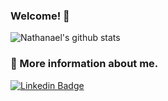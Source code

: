 ### Welcome! 👋

![Nathanael's github stats](https://github-readme-stats.vercel.app/api?username=nathanaelassis&count_private=true&show_icons=true&theme=buefy&hide=prs,issues,contribs)

### 📌 More information about me.
[![Linkedin Badge](https://img.shields.io/badge/linkedin-%230077B5.svg?&style=for-the-badge&logo=linkedin&logoColor=white)](https://www.linkedin.com/in/nathanaelassis)
<!--
**nathanaelassis/nathanaelassis** is a ✨ _special_ ✨ repository because its `README.md` (this file) appears on your GitHub profile.

Here are some ideas to get you started:

- 🔭 I’m currently working on ...
- 🌱 I’m currently learning ...
- 👯 I’m looking to collaborate on ...
- 🤔 I’m looking for help with ...
- 💬 Ask me about ...
- 📫 How to reach me: ...
- 😄 Pronouns: ...
- ⚡ Fun fact: ...
-->
